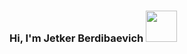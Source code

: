 ### Hi, I'm Jetker Berdibaevich <img src = 'https://media3.giphy.com/media/gM5qFksULw54NMWyry/giphy.gif?cid=ecf05e476icbbak4zgqh8zbm332zyqvebczbe5juuw7tsfp1&rid=giphy.gif&ct=s' width = '50px'>


<!--
**Jetkerpy/JetkerPy** is a ✨ _special_ ✨ repository because its `README.md` (this file) appears on your GitHub profile.

Here are some ideas to get you started:

- 🔭 I’m currently working on ...
- 🌱 I’m currently learning ...
- 👯 I’m looking to collaborate on ...
- 🤔 I’m looking for help with ...
- 💬 Ask me about ...
- 📫 How to reach me: ...
- 😄 Pronouns: ...
- ⚡ Fun fact: ...
-->

